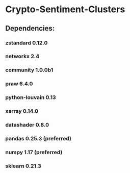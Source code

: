 # Crypto-Sentiment-Clusters
## Dependencies:
### zstandard 0.12.0
### networkx 2.4
### community 1.0.0b1
### praw 6.4.0
### python-louvain 0.13
### xarray 0.14.0
### datashader 0.8.0
### pandas 0.25.3 (preferred)
### numpy 1.17 (preferred)
### sklearn 0.21.3
